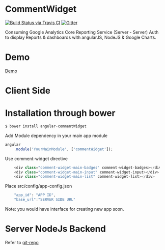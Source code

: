 # CommentWidget

[![Build Status via Travis CI](https://travis-ci.org/mo3taz-abdallh/angular-gAnalytics.svg?branch=server)](https://travis-ci.org/mo3taz-abdallh/angular-gAnalytics)
[![Gitter](https://img.shields.io/gitter/room/nwjs/nw.js.svg?maxAge=2592000)](https://gitter.im/mo3taz-abdallh/angular-commentWidget)

Consuming Google Analytics Core Reporting Service (Server - Server) Auth to display Reports &amp; dashboards with angularJS, NodeJS &amp; Google Charts.

# Demo
[Demo](http://mo3taz-abdallh.github.io/angular-commentWidget/)

# Client Side

# Installation through bower

```javascript
$ bower install angular-commentWidget
```
Add Module dependency in your main app module

```javascript
angular
    .module('YourMainModule', ['commentWidget']);
```

Use comment-widget directive

```javascript
    <div class="comment-widget-main-badges" comment-widget-badges></div>
    <div class="comment-widget-main-input" comment-widget-input></div>
    <div class="comment-widget-main-list" comment-widget-list></div>
```

Place src/config/app-config.json
```javascript
    "app_id": "APP ID",
    "base_url":"SERVER SIDE URL"
```
Note: you would have interface for creating new app soon.

# Server NodeJs Backend

Refer to [git-repo](https://github.com/mo3taz-abdallh/angular-commentWidget-server)

